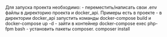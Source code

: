 Для запуска проекта необходимо: 
    - переместить/написать свои .env файлы в директорию проекта и docker_api. Примеры есть в проекте
    - в директории docker_api запустить команды docker-compose build и docker-compose up -d
    - зайти в контейнер docker-compose exec php-fpm bash
    - установить пакеты composer. composer install

